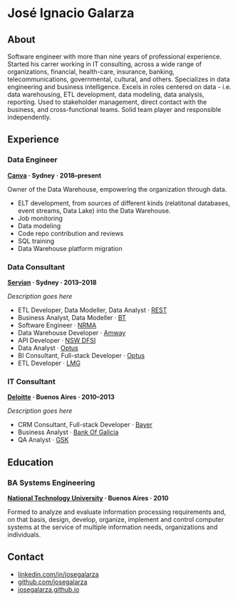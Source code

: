 # José Ignacio Galarza

## About

Software engineer with more than nine years of professional experience. Started his carrer working in IT consulting, across a wide range of organizations, financial, health-care, insurance, banking, telecommunications, governmental, cultural, and others. Specializes in data engineering and business intelligence. Excels in roles centered on data - i.e. data warehousing, ETL development, data modeling, data analysis, reporting. Used to stakeholder management, direct contact with the business, and cross-functional teams. Solid team player and responsible independently.

## Experience

### Data Engineer

**[Canva](https://www.canva.com) · Sydney · 2018–present**

Owner of the Data Warehouse, empowering the organization through data.

- ELT development, from sources of different kinds (relatitonal databases, event streams, Data Lake) into the Data Warehouse.
- Job monitoring
- Data modeling
- Code repo contribution and reviews
- SQL training
- Data Warehouse platform migration

### Data Consultant

**[Servian](https://www.servian.com) · Sydney · 2013–2018**

*Description goes here*

- ETL Developer, Data Modeller, Data Analyst · [REST]()
- Business Analyst, Data Modeller · [BT](https://www.bt.com.au)
- Software Engineer · [NRMA](https://www.mynrma.com.au)
- Data Warehouse Developer · [Amway](https://www.amway.com.au)
- API Developer · [NSW DFSI](https://www.finance.nsw.gov.au)
- Data Analyst · [Optus](https://www.optus.com.au)
- BI Consultant, Full-stack Developer · [Optus](https://www.optus.com.au)
- ETL Developer · [LMG](https://lmg.com.au)

### IT Consultant
**[Deloitte](https://www2.deloitte.com/ar/es.html) · Buenos Aires · 2010–2013**

*Description goes here*

- CRM Consultant, Full-stack Developer · [Bayer](https://cropscience.bayer.com.ar/)
- Business Analyst · [Bank Of Galicia](https://www.bancogalicia.com)
- QA Analyst · [GSK](https://ar.gsk.com)

## Education

### BA Systems Engineering

**[National Technology University](https://www.utn.edu.ar) · Buenos Aires · 2010**

Formed to analyze and evaluate information processing requirements and, on that basis, design, develop, organize, implement and control computer systems at the service of multiple information needs, organizations and individuals.

## Contact

- [linkedin.com/in/josegalarza](https://www.linkedin.com/in/josegalarza)
- [github.com/josegalarza](https://www.github.com/josegalarza)
- [josegalarza.github.io](https://josegalarza.github.io)
